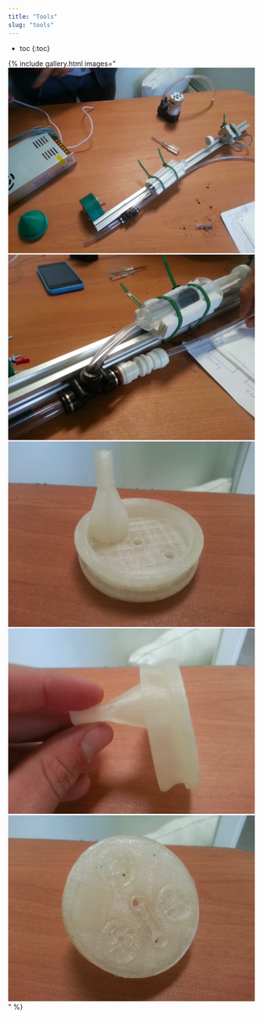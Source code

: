```yaml
---
title: "Tools"
slug: "tools"
---
```


* toc
{:toc}

{% include gallery.html images="
![V5_Nutrient_Dispenser_2.jpg](_images/V5_Nutrient_Dispenser_2.jpg)
![V5_Nutrient_Dispenser_1.jpg](_images/V5_Nutrient_Dispenser_1.jpg)
![Seed_Injector_V5_Rev_B.jpg](_images/Seed_Injector_V5_Rev_B.jpg)
![Seed_Injector_V5_Rev_B_Photo_2.jpg](_images/Seed_Injector_V5_Rev_B_Photo_2.jpg)
![Seed_Injector_V5_Rev_B_Photo_3.jpg](_images/Seed_Injector_V5_Rev_B_Photo_3.jpg)
" %}

